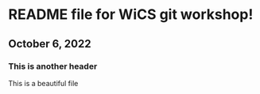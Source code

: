 # README file for WiCS git workshop!
## October 6, 2022
### This is another header
This is a beautiful file
